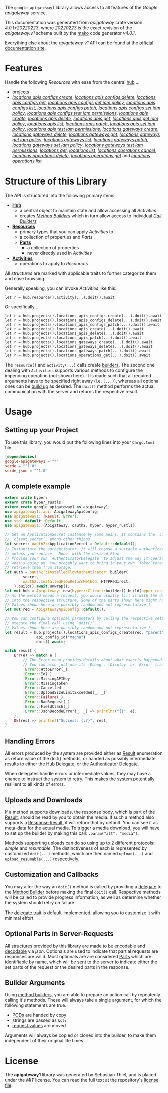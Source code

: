 <!---
DO NOT EDIT !
This file was generated automatically from 'src/generator/templates/api/README.md.mako'
DO NOT EDIT !
-->
The `google-apigateway1` library allows access to all features of the *Google apigateway* service.

This documentation was generated from *apigateway* crate version *4.0.1+20220223*, where *20220223* is the exact revision of the *apigateway:v1* schema built by the [mako](http://www.makotemplates.org/) code generator *v4.0.1*.

Everything else about the *apigateway* *v1* API can be found at the
[official documentation site](https://cloud.google.com/api-gateway/docs).
# Features

Handle the following *Resources* with ease from the central [hub](https://docs.rs/google-apigateway1/4.0.1+20220223/google_apigateway1/Apigateway) ... 

* projects
 * [*locations apis configs create*](https://docs.rs/google-apigateway1/4.0.1+20220223/google_apigateway1/api::ProjectLocationApiConfigCreateCall), [*locations apis configs delete*](https://docs.rs/google-apigateway1/4.0.1+20220223/google_apigateway1/api::ProjectLocationApiConfigDeleteCall), [*locations apis configs get*](https://docs.rs/google-apigateway1/4.0.1+20220223/google_apigateway1/api::ProjectLocationApiConfigGetCall), [*locations apis configs get iam policy*](https://docs.rs/google-apigateway1/4.0.1+20220223/google_apigateway1/api::ProjectLocationApiConfigGetIamPolicyCall), [*locations apis configs list*](https://docs.rs/google-apigateway1/4.0.1+20220223/google_apigateway1/api::ProjectLocationApiConfigListCall), [*locations apis configs patch*](https://docs.rs/google-apigateway1/4.0.1+20220223/google_apigateway1/api::ProjectLocationApiConfigPatchCall), [*locations apis configs set iam policy*](https://docs.rs/google-apigateway1/4.0.1+20220223/google_apigateway1/api::ProjectLocationApiConfigSetIamPolicyCall), [*locations apis configs test iam permissions*](https://docs.rs/google-apigateway1/4.0.1+20220223/google_apigateway1/api::ProjectLocationApiConfigTestIamPermissionCall), [*locations apis create*](https://docs.rs/google-apigateway1/4.0.1+20220223/google_apigateway1/api::ProjectLocationApiCreateCall), [*locations apis delete*](https://docs.rs/google-apigateway1/4.0.1+20220223/google_apigateway1/api::ProjectLocationApiDeleteCall), [*locations apis get*](https://docs.rs/google-apigateway1/4.0.1+20220223/google_apigateway1/api::ProjectLocationApiGetCall), [*locations apis get iam policy*](https://docs.rs/google-apigateway1/4.0.1+20220223/google_apigateway1/api::ProjectLocationApiGetIamPolicyCall), [*locations apis list*](https://docs.rs/google-apigateway1/4.0.1+20220223/google_apigateway1/api::ProjectLocationApiListCall), [*locations apis patch*](https://docs.rs/google-apigateway1/4.0.1+20220223/google_apigateway1/api::ProjectLocationApiPatchCall), [*locations apis set iam policy*](https://docs.rs/google-apigateway1/4.0.1+20220223/google_apigateway1/api::ProjectLocationApiSetIamPolicyCall), [*locations apis test iam permissions*](https://docs.rs/google-apigateway1/4.0.1+20220223/google_apigateway1/api::ProjectLocationApiTestIamPermissionCall), [*locations gateways create*](https://docs.rs/google-apigateway1/4.0.1+20220223/google_apigateway1/api::ProjectLocationGatewayCreateCall), [*locations gateways delete*](https://docs.rs/google-apigateway1/4.0.1+20220223/google_apigateway1/api::ProjectLocationGatewayDeleteCall), [*locations gateways get*](https://docs.rs/google-apigateway1/4.0.1+20220223/google_apigateway1/api::ProjectLocationGatewayGetCall), [*locations gateways get iam policy*](https://docs.rs/google-apigateway1/4.0.1+20220223/google_apigateway1/api::ProjectLocationGatewayGetIamPolicyCall), [*locations gateways list*](https://docs.rs/google-apigateway1/4.0.1+20220223/google_apigateway1/api::ProjectLocationGatewayListCall), [*locations gateways patch*](https://docs.rs/google-apigateway1/4.0.1+20220223/google_apigateway1/api::ProjectLocationGatewayPatchCall), [*locations gateways set iam policy*](https://docs.rs/google-apigateway1/4.0.1+20220223/google_apigateway1/api::ProjectLocationGatewaySetIamPolicyCall), [*locations gateways test iam permissions*](https://docs.rs/google-apigateway1/4.0.1+20220223/google_apigateway1/api::ProjectLocationGatewayTestIamPermissionCall), [*locations get*](https://docs.rs/google-apigateway1/4.0.1+20220223/google_apigateway1/api::ProjectLocationGetCall), [*locations list*](https://docs.rs/google-apigateway1/4.0.1+20220223/google_apigateway1/api::ProjectLocationListCall), [*locations operations cancel*](https://docs.rs/google-apigateway1/4.0.1+20220223/google_apigateway1/api::ProjectLocationOperationCancelCall), [*locations operations delete*](https://docs.rs/google-apigateway1/4.0.1+20220223/google_apigateway1/api::ProjectLocationOperationDeleteCall), [*locations operations get*](https://docs.rs/google-apigateway1/4.0.1+20220223/google_apigateway1/api::ProjectLocationOperationGetCall) and [*locations operations list*](https://docs.rs/google-apigateway1/4.0.1+20220223/google_apigateway1/api::ProjectLocationOperationListCall)




# Structure of this Library

The API is structured into the following primary items:

* **[Hub](https://docs.rs/google-apigateway1/4.0.1+20220223/google_apigateway1/Apigateway)**
    * a central object to maintain state and allow accessing all *Activities*
    * creates [*Method Builders*](https://docs.rs/google-apigateway1/4.0.1+20220223/google_apigateway1/client::MethodsBuilder) which in turn
      allow access to individual [*Call Builders*](https://docs.rs/google-apigateway1/4.0.1+20220223/google_apigateway1/client::CallBuilder)
* **[Resources](https://docs.rs/google-apigateway1/4.0.1+20220223/google_apigateway1/client::Resource)**
    * primary types that you can apply *Activities* to
    * a collection of properties and *Parts*
    * **[Parts](https://docs.rs/google-apigateway1/4.0.1+20220223/google_apigateway1/client::Part)**
        * a collection of properties
        * never directly used in *Activities*
* **[Activities](https://docs.rs/google-apigateway1/4.0.1+20220223/google_apigateway1/client::CallBuilder)**
    * operations to apply to *Resources*

All *structures* are marked with applicable traits to further categorize them and ease browsing.

Generally speaking, you can invoke *Activities* like this:

```Rust,ignore
let r = hub.resource().activity(...).doit().await
```

Or specifically ...

```ignore
let r = hub.projects().locations_apis_configs_create(...).doit().await
let r = hub.projects().locations_apis_configs_delete(...).doit().await
let r = hub.projects().locations_apis_configs_patch(...).doit().await
let r = hub.projects().locations_apis_create(...).doit().await
let r = hub.projects().locations_apis_delete(...).doit().await
let r = hub.projects().locations_apis_patch(...).doit().await
let r = hub.projects().locations_gateways_create(...).doit().await
let r = hub.projects().locations_gateways_delete(...).doit().await
let r = hub.projects().locations_gateways_patch(...).doit().await
let r = hub.projects().locations_operations_get(...).doit().await
```

The `resource()` and `activity(...)` calls create [builders][builder-pattern]. The second one dealing with `Activities` 
supports various methods to configure the impending operation (not shown here). It is made such that all required arguments have to be 
specified right away (i.e. `(...)`), whereas all optional ones can be [build up][builder-pattern] as desired.
The `doit()` method performs the actual communication with the server and returns the respective result.

# Usage

## Setting up your Project

To use this library, you would put the following lines into your `Cargo.toml` file:

```toml
[dependencies]
google-apigateway1 = "*"
serde = "^1.0"
serde_json = "^1.0"
```

## A complete example

```Rust
extern crate hyper;
extern crate hyper_rustls;
extern crate google_apigateway1 as apigateway1;
use apigateway1::api::ApigatewayApiConfig;
use apigateway1::{Result, Error};
use std::default::Default;
use apigateway1::{Apigateway, oauth2, hyper, hyper_rustls};

// Get an ApplicationSecret instance by some means. It contains the `client_id` and 
// `client_secret`, among other things.
let secret: oauth2::ApplicationSecret = Default::default();
// Instantiate the authenticator. It will choose a suitable authentication flow for you, 
// unless you replace  `None` with the desired Flow.
// Provide your own `AuthenticatorDelegate` to adjust the way it operates and get feedback about 
// what's going on. You probably want to bring in your own `TokenStorage` to persist tokens and
// retrieve them from storage.
let auth = oauth2::InstalledFlowAuthenticator::builder(
        secret,
        oauth2::InstalledFlowReturnMethod::HTTPRedirect,
    ).build().await.unwrap();
let mut hub = Apigateway::new(hyper::Client::builder().build(hyper_rustls::HttpsConnectorBuilder::new().with_native_roots().https_or_http().enable_http1().enable_http2().build()), auth);
// As the method needs a request, you would usually fill it with the desired information
// into the respective structure. Some of the parts shown here might not be applicable !
// Values shown here are possibly random and not representative !
let mut req = ApigatewayApiConfig::default();

// You can configure optional parameters by calling the respective setters at will, and
// execute the final call using `doit()`.
// Values shown here are possibly random and not representative !
let result = hub.projects().locations_apis_configs_create(req, "parent")
             .api_config_id("magna")
             .doit().await;

match result {
    Err(e) => match e {
        // The Error enum provides details about what exactly happened.
        // You can also just use its `Debug`, `Display` or `Error` traits
         Error::HttpError(_)
        |Error::Io(_)
        |Error::MissingAPIKey
        |Error::MissingToken
        |Error::Cancelled
        |Error::UploadSizeLimitExceeded(_, _)
        |Error::Failure(_)
        |Error::BadRequest(_)
        |Error::FieldClash(_)
        |Error::JsonDecodeError(_, _) => println!("{}", e),
    },
    Ok(res) => println!("Success: {:?}", res),
}

```
## Handling Errors

All errors produced by the system are provided either as [Result](https://docs.rs/google-apigateway1/4.0.1+20220223/google_apigateway1/client::Result) enumeration as return value of
the doit() methods, or handed as possibly intermediate results to either the 
[Hub Delegate](https://docs.rs/google-apigateway1/4.0.1+20220223/google_apigateway1/client::Delegate), or the [Authenticator Delegate](https://docs.rs/yup-oauth2/*/yup_oauth2/trait.AuthenticatorDelegate.html).

When delegates handle errors or intermediate values, they may have a chance to instruct the system to retry. This 
makes the system potentially resilient to all kinds of errors.

## Uploads and Downloads
If a method supports downloads, the response body, which is part of the [Result](https://docs.rs/google-apigateway1/4.0.1+20220223/google_apigateway1/client::Result), should be
read by you to obtain the media.
If such a method also supports a [Response Result](https://docs.rs/google-apigateway1/4.0.1+20220223/google_apigateway1/client::ResponseResult), it will return that by default.
You can see it as meta-data for the actual media. To trigger a media download, you will have to set up the builder by making
this call: `.param("alt", "media")`.

Methods supporting uploads can do so using up to 2 different protocols: 
*simple* and *resumable*. The distinctiveness of each is represented by customized 
`doit(...)` methods, which are then named `upload(...)` and `upload_resumable(...)` respectively.

## Customization and Callbacks

You may alter the way an `doit()` method is called by providing a [delegate](https://docs.rs/google-apigateway1/4.0.1+20220223/google_apigateway1/client::Delegate) to the 
[Method Builder](https://docs.rs/google-apigateway1/4.0.1+20220223/google_apigateway1/client::CallBuilder) before making the final `doit()` call. 
Respective methods will be called to provide progress information, as well as determine whether the system should 
retry on failure.

The [delegate trait](https://docs.rs/google-apigateway1/4.0.1+20220223/google_apigateway1/client::Delegate) is default-implemented, allowing you to customize it with minimal effort.

## Optional Parts in Server-Requests

All structures provided by this library are made to be [encodable](https://docs.rs/google-apigateway1/4.0.1+20220223/google_apigateway1/client::RequestValue) and 
[decodable](https://docs.rs/google-apigateway1/4.0.1+20220223/google_apigateway1/client::ResponseResult) via *json*. Optionals are used to indicate that partial requests are responses 
are valid.
Most optionals are are considered [Parts](https://docs.rs/google-apigateway1/4.0.1+20220223/google_apigateway1/client::Part) which are identifiable by name, which will be sent to 
the server to indicate either the set parts of the request or the desired parts in the response.

## Builder Arguments

Using [method builders](https://docs.rs/google-apigateway1/4.0.1+20220223/google_apigateway1/client::CallBuilder), you are able to prepare an action call by repeatedly calling it's methods.
These will always take a single argument, for which the following statements are true.

* [PODs][wiki-pod] are handed by copy
* strings are passed as `&str`
* [request values](https://docs.rs/google-apigateway1/4.0.1+20220223/google_apigateway1/client::RequestValue) are moved

Arguments will always be copied or cloned into the builder, to make them independent of their original life times.

[wiki-pod]: http://en.wikipedia.org/wiki/Plain_old_data_structure
[builder-pattern]: http://en.wikipedia.org/wiki/Builder_pattern
[google-go-api]: https://github.com/google/google-api-go-client

# License
The **apigateway1** library was generated by Sebastian Thiel, and is placed 
under the *MIT* license.
You can read the full text at the repository's [license file][repo-license].

[repo-license]: https://github.com/Byron/google-apis-rsblob/main/LICENSE.md

